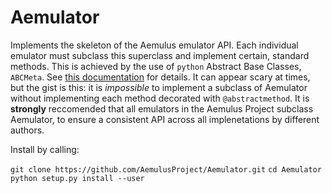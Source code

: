 # Aemulator
Implements the skeleton of the Aemulus emulator API. Each individual emulator must subclass this superclass and implement certain, standard methods. 
This is achieved by the use of `python` Abstract Base Classes, `ABCMeta`. See [this documentation](https://docs.python.org/2/library/abc.html#abc.abstractmethod) for details.
It can appear scary at times, but the gist is this: it is *impossible* to implement a subclass of Aemulator without implementing
 each method decorated with `@abstractmethod`. It is **strongly** reccomended that all emulators in the 
Aemulus Project subclass Aemulator, to ensure a consistent API across all implenetations by different authors. 


Install by calling:

`git clone https://github.com/AemulusProject/Aemulator.git`
`cd Aemulator`
`python setup.py install --user`
